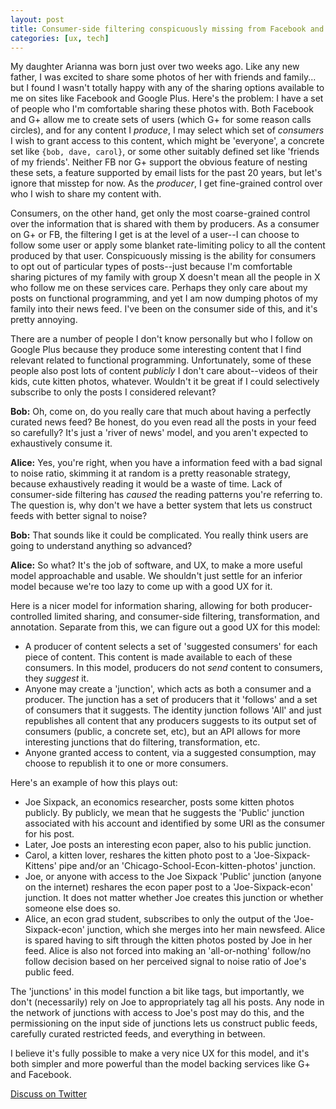```yaml
---
layout: post
title: Consumer-side filtering conspicuously missing from Facebook and Google Plus
categories: [ux, tech]
---
```


My daughter Arianna was born just over two weeks ago. Like any new father, I was excited to share some photos of her with friends and family... but I found I wasn't totally happy with any of the sharing options available to me on sites like Facebook and Google Plus. Here's the problem: I have a set of people who I'm comfortable sharing these photos with. Both Facebook and G+ allow me to create sets of users (which G+ for some reason calls circles), and for any content I _produce_, I may select which set of _consumers_ I wish to grant access to this content, which might be 'everyone', a concrete set like `{bob, dave, carol}`, or some other suitably defined set like 'friends of my friends'. Neither FB nor G+ support the obvious feature of nesting these sets, a feature supported by email lists for the past 20 years, but let's ignore that misstep for now. As the _producer_, I get fine-grained control over who I wish to share my content with.

Consumers, on the other hand, get only the most coarse-grained control over the information that is shared with them by producers. As a consumer on G+ or FB, the filtering I get is at the level of a user--I can choose to follow some user or apply some blanket rate-limiting policy to all the content produced by that user. Conspicuously missing is the ability for consumers to opt out of particular types of posts--just because I'm comfortable sharing pictures of my family with group X doesn't mean all the people in X who follow me on these services care. Perhaps they only care about my posts on functional programming, and yet I am now dumping photos of my family into their news feed. I've been on the consumer side of this, and it's pretty annoying. 

There are a number of people I don't know personally but who I follow on Google Plus because they produce some interesting content that I find relevant related to functional programming. Unfortunately, some of these people also post lots of content *publicly* I don't care about--videos of their kids, cute kitten photos, whatever. Wouldn't it be great if I could selectively subscribe to only the posts I considered relevant?

__Bob:__ Oh, come on, do you really care that much about having a perfectly curated news feed? Be honest, do you even read all the posts in your feed so carefully? It's just a 'river of news' model, and you aren't expected to exhaustively consume it.

__Alice:__ Yes, you're right, when you have a information feed with a bad signal to noise ratio, skimming it at random is a pretty reasonable strategy, because exhaustively reading it would be a waste of time. Lack of consumer-side filtering has *caused* the reading patterns you're referring to. The question is, why don't we have a better system that lets us construct feeds with better signal to noise?

__Bob:__ That sounds like it could be complicated. You really think users are going to understand anything so advanced?

__Alice:__ So what? It's the job of software, and UX, to make a more useful model approachable and usable. We shouldn't just settle for an inferior model because we're too lazy to come up with a good UX for it. 

Here is a nicer model for information sharing, allowing for both producer-controlled limited sharing, and consumer-side filtering, transformation, and annotation. Separate from this, we can figure out a good UX for this model:

* A producer of content selects a set of 'suggested consumers' for each piece of content. This content is made available to each of these consumers. In this model, producers do not _send_ content to consumers, they _suggest_ it.
* Anyone may create a 'junction', which acts as both a consumer and a producer. The junction has a set of producers that it 'follows' and a set of consumers that it suggests. The identity junction follows 'All' and just republishes all content that any producers suggests to its output set of consumers (public, a concrete set, etc), but an API allows for more interesting junctions that do filtering, transformation, etc.
* Anyone granted access to content, via a suggested consumption, may choose to republish it to one or more consumers.

Here's an example of how this plays out:

* Joe Sixpack, an economics researcher, posts some kitten photos publicly. By publicly, we mean that he suggests the 'Public' junction associated with his account and identified by some URI as the consumer for his post.
* Later, Joe posts an interesting econ paper, also to his public junction.
* Carol, a kitten lover, reshares the kitten photo post to a 'Joe-Sixpack-Kittens' pipe and/or an 'Chicago-School-Econ-kitten-photos' junction.
* Joe, or anyone with access to the Joe Sixpack 'Public' junction (anyone on the internet) reshares the econ paper post to a 'Joe-Sixpack-econ' junction. It does not matter whether Joe creates this junction or whether someone else does so.
* Alice, an econ grad student, subscribes to only the output of the 'Joe-Sixpack-econ' junction, which she merges into her main newsfeed. Alice is spared having to sift through the kitten photos posted by Joe in her feed. Alice is also not forced into making an 'all-or-nothing' follow/no follow decision based on her perceived signal to noise ratio of Joe's public feed.

The 'junctions' in this model function a bit like tags, but importantly, we don't (necessarily) rely on Joe to appropriately tag all his posts. Any node in the network of junctions with access to Joe's post may do this, and the permissioning on the input side of junctions lets us construct public feeds, carefully curated restricted feeds, and everything in between.

I believe it's fully possible to make a very nice UX for this model, and it's both simpler and more powerful than the model backing services like G+ and Facebook.

[Discuss on Twitter](https://twitter.com/pchiusano/status/468483806467719169)

